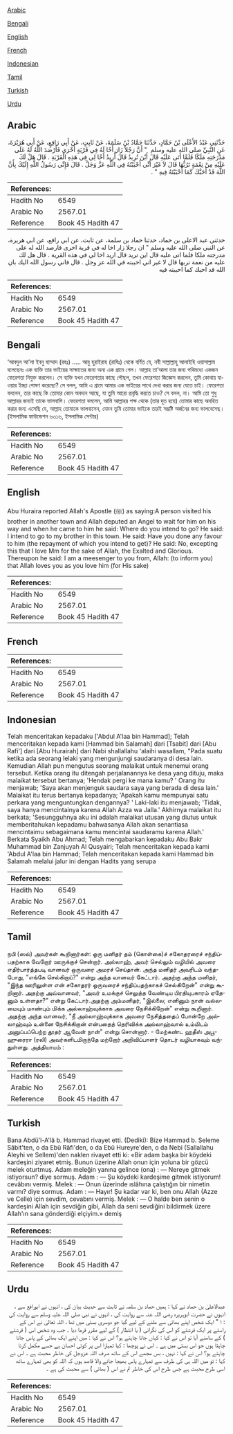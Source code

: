 [Arabic](#arabic)

[Bengali](#bengali)

[English](#english)

[French](#french)

[Indonesian](#indonesian)

[Tamil](#tamil)

[Turkish](#turkish)

[Urdu](#urdu)

## Arabic


<div dir="rtl" lang="ar" style={{fontSize:'larger',backgroundColor:'#f8f9fa',padding:20}}>
حَدَّثَنِي عَبْدُ الأَعْلَى بْنُ حَمَّادٍ، حَدَّثَنَا حَمَّادُ بْنُ سَلَمَةَ، عَنْ ثَابِتٍ، عَنْ أَبِي رَافِعٍ، عَنْ أَبِي هُرَيْرَةَ، عَنِ النَّبِيِّ صلى الله عليه وسلم ‏ "‏ أَنَّ رَجُلاً زَارَ أَخًا لَهُ فِي قَرْيَةٍ أُخْرَى فَأَرْصَدَ اللَّهُ لَهُ عَلَى مَدْرَجَتِهِ مَلَكًا فَلَمَّا أَتَى عَلَيْهِ قَالَ أَيْنَ تُرِيدُ قَالَ أُرِيدُ أَخًا لِي فِي هَذِهِ الْقَرْيَةِ ‏.‏ قَالَ هَلْ لَكَ عَلَيْهِ مِنْ نِعْمَةٍ تَرُبُّهَا قَالَ لاَ غَيْرَ أَنِّي أَحْبَبْتُهُ فِي اللَّهِ عَزَّ وَجَلَّ ‏.‏ قَالَ فَإِنِّي رَسُولُ اللَّهِ إِلَيْكَ بِأَنَّ اللَّهَ قَدْ أَحَبَّكَ كَمَا أَحْبَبْتَهُ فِيهِ ‏"‏ ‏.‏
</div>
<div style={{backgroundColor:'#f8f9fa',padding:20, marginBottom: 10}}><table> <thead> <tr> <th>References:</th> <th></th> </tr> </thead> <tbody><tr><td>Hadith No</td><td>6549</td></tr><tr><td>Arabic No</td><td>2567.01</td></tr><tr><td>Reference</td><td>Book 45 Hadith 47</td></tr></tbody></table></div>


<div dir="rtl" lang="ar" style={{fontSize:'larger',backgroundColor:'#f8f9fa',padding:20}}>
حدثني عبد الاعلى بن حماد، حدثنا حماد بن سلمة، عن ثابت، عن ابي رافع، عن ابي هريرة، عن النبي صلى الله عليه وسلم " ان رجلا زار اخا له في قرية اخرى فارصد الله له على مدرجته ملكا فلما اتى عليه قال اين تريد قال اريد اخا لي في هذه القرية . قال هل لك عليه من نعمة تربها قال لا غير اني احببته في الله عز وجل . قال فاني رسول الله اليك بان الله قد احبك كما احببته فيه
</div>
<div style={{backgroundColor:'#f8f9fa',padding:20, marginBottom: 10}}><table> <thead> <tr> <th>References:</th> <th></th> </tr> </thead> <tbody><tr><td>Hadith No</td><td>6549</td></tr><tr><td>Arabic No</td><td>2567.01</td></tr><tr><td>Reference</td><td>Book 45 Hadith 47</td></tr></tbody></table></div>

## Bengali


<div dir="ltr" lang="bn" style={{fontSize:'larger',backgroundColor:'#f8f9fa',padding:20}}>
‘আবদুল আ’লা ইবনু হাম্মাদ (রহঃ) ..... আবু হুরাইরাহ (রাযিঃ) থেকে বর্ণিত যে, নবী সাল্লাল্লাহু আলাইহি ওয়াসাল্লাম বলেছেনঃ এক ব্যক্তি তার ভাইয়ের সাক্ষাতের জন্য অন্য এক গ্রামে গেল। আল্লাহ তা’আলা তার জন্য পথিমধ্যে একজন ফেরেশতা নিযুক্ত করলেন। সে ব্যক্তি যখন ফেরেশতার কাছে পৌছল, তখন ফেরেশতা জিজ্ঞেস করলেন, তুমি কোথায় যাওয়ার ইচ্ছা পোষণ করেছো? সে বলল, আমি এ গ্রামে আমার এক ভাইয়ের সাথে দেখা করার জন্য যেতে চাই। ফেরেশতা বললেন, তার কাছে কি তোমার কোন অবদান আছে, যা তুমি আরো প্রবৃদ্ধি করতে চাও? সে বলল, না। আমি তো শুধু আল্লাহর জন্যই তাকে ভালবাসি। ফেরেশতা বললেন, আমি আল্লাহর পক্ষ থেকে (তার দূত হয়ে) তোমার কাছে অবহিত করার জন্য এসেছি যে, আল্লাহ তোমাকে ভালবাসেন, যেমন তুমি তোমার ভাইকে তারই সম্ভষ্টি অর্জনের জন্য ভালবেসেছ। (ইসলামিক ফাউন্ডেশন ৬৩১৬, ইসলামিক সেন্টার)
</div>
<div style={{backgroundColor:'#f8f9fa',padding:20, marginBottom: 10}}><table> <thead> <tr> <th>References:</th> <th></th> </tr> </thead> <tbody><tr><td>Hadith No</td><td>6549</td></tr><tr><td>Arabic No</td><td>2567.01</td></tr><tr><td>Reference</td><td>Book 45 Hadith 47</td></tr></tbody></table></div>

## English


<div dir="ltr" lang="en" style={{fontSize:'larger',backgroundColor:'#f8f9fa',padding:20}}>
Abu Huraira reported Allah's Apostle (ﷺ) as saying:A person visited his brother in another town and Allah deputed an Angel to wait for him on his way and when he came to him he said: Where do you intend to go? He said: I intend to go to my brother in this town. He said: Have you done any favour to him (the repayment of which you intend to get)? He said: No, excepting this that I love Mm for the sake of Allah, the Exalted and Glorious. Thereupon he said: I am a meesenger to you from, Allah: (to inform you) that Allah loves you as you love him (for His sake)
</div>
<div style={{backgroundColor:'#f8f9fa',padding:20, marginBottom: 10}}><table> <thead> <tr> <th>References:</th> <th></th> </tr> </thead> <tbody><tr><td>Hadith No</td><td>6549</td></tr><tr><td>Arabic No</td><td>2567.01</td></tr><tr><td>Reference</td><td>Book 45 Hadith 47</td></tr></tbody></table></div>

## French


<div dir="ltr" lang="fr" style={{fontSize:'larger',backgroundColor:'#f8f9fa',padding:20}}>

</div>
<div style={{backgroundColor:'#f8f9fa',padding:20, marginBottom: 10}}><table> <thead> <tr> <th>References:</th> <th></th> </tr> </thead> <tbody><tr><td>Hadith No</td><td>6549</td></tr><tr><td>Arabic No</td><td>2567.01</td></tr><tr><td>Reference</td><td>Book 45 Hadith 47</td></tr></tbody></table></div>

## Indonesian


<div dir="ltr" lang="id" style={{fontSize:'larger',backgroundColor:'#f8f9fa',padding:20}}>
Telah menceritakan kepadaku ['Abdul A'laa bin Hammad]; Telah menceritakan kepada kami [Hammad bin Salamah] dari [Tsabit] dari [Abu Rafi'] dari [Abu Hurairah] dari Nabi shallallahu 'alaihi wasallam, "Pada suatu ketika ada seorang lelaki yang mengunjungi saudaranya di desa lain. Kemudian Allah pun mengutus seorang malaikat untuk menemui orang tersebut. Ketika orang itu ditengah perjalanannya ke desa yang dituju, maka malaikat tersebut bertanya; 'Hendak pergi ke mana kamu? ' Orang itu menjawab; 'Saya akan menjenguk saudara saya yang berada di desa lain.' Malaikat itu terus bertanya kepadanya; 'Apakah kamu mempunyai satu perkara yang menguntungkan dengannya? ' Laki-laki itu menjawab; 'Tidak, saya hanya mencintainya karena Allah Azza wa Jalla.' Akhirnya malaikat itu berkata; 'Sesungguhnya aku ini adalah malaikat utusan yang diutus untuk memberitahukan kepadamu bahwasanya Allah akan senantiasa mencintaimu sebagaimana kamu mencintai saudaramu karena Allah.' Berkata Syaikh Abu Ahmad; Telah mengabarkan kepadaku Abu Bakr Muhammad bin Zanjuyah Al Qusyairi; Telah menceritakan kepada kami 'Abdul A'laa bin Hammad; Telah menceritakan kepada kami Hammad bin Salamah melalui jalur ini dengan Hadits yang serupa
</div>
<div style={{backgroundColor:'#f8f9fa',padding:20, marginBottom: 10}}><table> <thead> <tr> <th>References:</th> <th></th> </tr> </thead> <tbody><tr><td>Hadith No</td><td>6549</td></tr><tr><td>Arabic No</td><td>2567.01</td></tr><tr><td>Reference</td><td>Book 45 Hadith 47</td></tr></tbody></table></div>

## Tamil


<div dir="ltr" lang="ta" style={{fontSize:'larger',backgroundColor:'#f8f9fa',padding:20}}>
நபி (ஸல்) அவர்கள் கூறினார்கள்: ஒரு மனிதர் தம் (கொள்கை)ச் சகோதரரைச் சந்திப்பதற்காக வேறோர் ஊருக்குச் சென்றார். அல்லாஹ், அவர் செல்லும் வழியில் அவரை எதிர்பார்த்தபடி வானவர் ஒருவரை அமரச் செய்தான். அந்த மனிதர் அவரிடம் வந்தபோது, "எங்கே செல்கிறாய்?" என்று அந்த வானவர் கேட்டார். அதற்கு அந்த மனிதர், "இந்த ஊரிலுள்ள என் சகோதரர் ஒருவரைச் சந்திப்பதற்காகச் செல்கிறேன்" என்று கூறினார். அதற்கு அவ்வானவர், "அவர் உமக்குச் செலுத்த வேண்டிய பிரதியுபகாரம் ஏதேனும் உள்ளதா?" என்று கேட்டார்.அதற்கு அம்மனிதர், "இல்லை; எனினும் நான் வல்லமையும் மாண்பும் மிக்க அல்லாஹ்வுக்காக அவரை நேசிக்கிறேன்" என்று கூறினார். அதற்கு அந்த வானவர், "நீ அல்லாஹ்வுக்காக அவரை நேசித்ததைப் போன்றே அல்லாஹ்வும் உன்னை நேசிக்கிறான் என்பதைத் தெரிவிக்க அல்லாஹ்வால் உம்மிடம் அனுப்பப்பெற்ற தூதர் ஆவேன் நான்" என்று சொன்னார். - மேற்கண்ட ஹதீஸ் அபூஹுரைரா (ரலி) அவர்களிடமிருந்தே மற்றோர் அறிவிப்பாளர் தொடர் வழியாகவும் வந்துள்ளது. அத்தியாயம் :
</div>
<div style={{backgroundColor:'#f8f9fa',padding:20, marginBottom: 10}}><table> <thead> <tr> <th>References:</th> <th></th> </tr> </thead> <tbody><tr><td>Hadith No</td><td>6549</td></tr><tr><td>Arabic No</td><td>2567.01</td></tr><tr><td>Reference</td><td>Book 45 Hadith 47</td></tr></tbody></table></div>

## Turkish


<div dir="ltr" lang="tr" style={{fontSize:'larger',backgroundColor:'#f8f9fa',padding:20}}>
Bana Abdü'l-A'lâ b. Hammad rivayet etti. (Dediki): Bize Hammad b. Seleme Sâbit'ten, o da Ebû Râfi'den, o da Ebû Hureyre'den, o da Nebi (Sallallahu Aleyhi ve Sellem)'den naklen rivayet etti ki: «Bir adam başka bir köydeki kardeşini ziyaret etmiş. Bunun üzerine Allah onun için yoluna bir gözcü melek oturtmuş. Adam meleğin yanına gelince (ona) : — Nereye gitmek istiyorsun? diye sormuş. Adam : — Şu köydeki kardeşime gitmek istiyorum! cevâbını vermiş. Melek : — Onun üzerinde ıslâhına çalıştığın bir nimetin varmı? diye sormuş. Adam : — Hayır! Şu kadar var ki, ben onu Allah (Azze ve Celle) için sevdim, cevabını vermiş. Melek : — O halde ben senin o kardeşini Allah için sevdiğin gibi, Allah da seni sevdiğini bildirmek üzere Allah'ın sana gönderdiği elçiyim.» demiş
</div>
<div style={{backgroundColor:'#f8f9fa',padding:20, marginBottom: 10}}><table> <thead> <tr> <th>References:</th> <th></th> </tr> </thead> <tbody><tr><td>Hadith No</td><td>6549</td></tr><tr><td>Arabic No</td><td>2567.01</td></tr><tr><td>Reference</td><td>Book 45 Hadith 47</td></tr></tbody></table></div>

## Urdu


<div dir="rtl" lang="ur" style={{fontSize:'larger',backgroundColor:'#f8f9fa',padding:20}}>
عبدالاعلیٰ بن حماد نے کہا : ہمیں حماد بن سلمہ نے ثابت سے حدیث بیان کی ، انہوں نے ابورافع سے ، انہوں نے حضرت ابوہریرہ رضی اللہ عنہ سے روایت کی ، انہوں نے نبی صلی اللہ علیہ وسلم سے روایت کی : ا " ایک شخص اپنے بھائی سے ملنے کے لیے گیا جو دوسری بستی میں تھا ، اللہ تعالیٰ نے اس کے راستے پر ایک فرشتے کو اس کی نگرانی ( یا انتظار ) کے لیے مقرر فرما دیا ۔ جب وہ شخص اس ( فرشتے ) کے سامنے آیا تو اس نے کہا : کہاں جانا چاہتے ہو؟ اس نے کہا : میں اپنے ایک بھائی کے پاس جانا چاہتا ہوں جو اس بستی میں ہے ۔ اس نے پوچھا : کیا تمہارا اس پر کوئی احسان ہے جسے مکمل کرنا چاہتے ہو؟ اس نے کہا : نہیں ، بس مجھے اس کے ساتھ صرف اللہ عزوجل کی خاطر محبت ہے ۔ اس نے کہا : تو میں اللہ ہی کی طرف سے تمہارے پاس بھیجا جانے والا قاصد ہوں کہ اللہ کو بھی تمہارے ساتھ اسی طرح محبت ہے جس طرح اس کی خاطر تم نے اس ( بھائی ) سے محبت کی ہے ۔
</div>
<div style={{backgroundColor:'#f8f9fa',padding:20, marginBottom: 10}}><table> <thead> <tr> <th>References:</th> <th></th> </tr> </thead> <tbody><tr><td>Hadith No</td><td>6549</td></tr><tr><td>Arabic No</td><td>2567.01</td></tr><tr><td>Reference</td><td>Book 45 Hadith 47</td></tr></tbody></table></div>